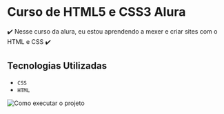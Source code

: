 # Curso de HTML5 e CSS3 Alura

:heavy_check_mark: Nesse curso da alura, eu estou aprendendo a mexer e criar sites com o HTML e CSS :heavy_check_mark:

## Tecnologias Utilizadas
- `CSS`
- `HTML`

![Como executar o projeto](#pré-requisitos)